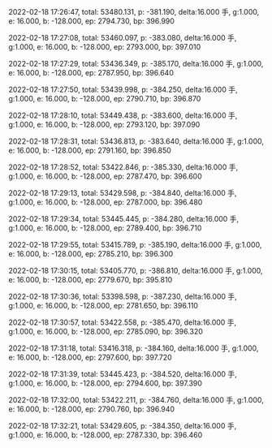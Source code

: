 2022-02-18 17:26:47, total: 53480.131, p: -381.190, delta:16.000 手, g:1.000, e: 16.000, b: -128.000, ep: 2794.730, bp: 396.990

2022-02-18 17:27:08, total: 53460.097, p: -383.080, delta:16.000 手, g:1.000, e: 16.000, b: -128.000, ep: 2793.000, bp: 397.010

2022-02-18 17:27:29, total: 53436.349, p: -385.170, delta:16.000 手, g:1.000, e: 16.000, b: -128.000, ep: 2787.950, bp: 396.640

2022-02-18 17:27:50, total: 53439.998, p: -384.250, delta:16.000 手, g:1.000, e: 16.000, b: -128.000, ep: 2790.710, bp: 396.870

2022-02-18 17:28:10, total: 53449.438, p: -383.600, delta:16.000 手, g:1.000, e: 16.000, b: -128.000, ep: 2793.120, bp: 397.090

2022-02-18 17:28:31, total: 53436.813, p: -383.640, delta:16.000 手, g:1.000, e: 16.000, b: -128.000, ep: 2791.160, bp: 396.850

2022-02-18 17:28:52, total: 53422.846, p: -385.330, delta:16.000 手, g:1.000, e: 16.000, b: -128.000, ep: 2787.470, bp: 396.600

2022-02-18 17:29:13, total: 53429.598, p: -384.840, delta:16.000 手, g:1.000, e: 16.000, b: -128.000, ep: 2787.000, bp: 396.480

2022-02-18 17:29:34, total: 53445.445, p: -384.280, delta:16.000 手, g:1.000, e: 16.000, b: -128.000, ep: 2789.400, bp: 396.710

2022-02-18 17:29:55, total: 53415.789, p: -385.190, delta:16.000 手, g:1.000, e: 16.000, b: -128.000, ep: 2785.210, bp: 396.300

2022-02-18 17:30:15, total: 53405.770, p: -386.810, delta:16.000 手, g:1.000, e: 16.000, b: -128.000, ep: 2779.670, bp: 395.810

2022-02-18 17:30:36, total: 53398.598, p: -387.230, delta:16.000 手, g:1.000, e: 16.000, b: -128.000, ep: 2781.650, bp: 396.110

2022-02-18 17:30:57, total: 53422.558, p: -385.470, delta:16.000 手, g:1.000, e: 16.000, b: -128.000, ep: 2785.090, bp: 396.320

2022-02-18 17:31:18, total: 53416.318, p: -384.160, delta:16.000 手, g:1.000, e: 16.000, b: -128.000, ep: 2797.600, bp: 397.720

2022-02-18 17:31:39, total: 53445.423, p: -384.520, delta:16.000 手, g:1.000, e: 16.000, b: -128.000, ep: 2794.600, bp: 397.390

2022-02-18 17:32:00, total: 53422.211, p: -384.760, delta:16.000 手, g:1.000, e: 16.000, b: -128.000, ep: 2790.760, bp: 396.940

2022-02-18 17:32:21, total: 53429.605, p: -384.350, delta:16.000 手, g:1.000, e: 16.000, b: -128.000, ep: 2787.330, bp: 396.460